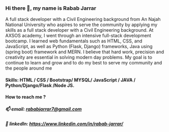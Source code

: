 
### Hi there 👋, my name is Rabab Jarrar

A full stack developer with a Civil Engineering background from An Najah National University who aspires to serve the community by applying my skills 
as a full stack developer with a Civil Engineering background.
At AXSOS academy, I went through an intensive full-stack development bootcamp. 
I learned web fundamentals such as HTML, CSS, and JavaScript, as well as Python (Flask, Django) frameworks, Java using (spring boot) framework and MERN.
I believe that hard work, precision and creativity are essential in solving modern day problems. 
My goal is to continue to learn and grow and to do my best to serve my community and the people around me
#### Skills: HTML / CSS / Bootstrap/ MYSQL/ JavaScript / JAVA / Python/Django/Flask /Node JS.
 
#### How to reach me ? 
#####	📫 email: rababjarrar7@gmail.com
#####	🌱 linkedIn: https://www.linkedin.com/in/rabab-jarrar/



